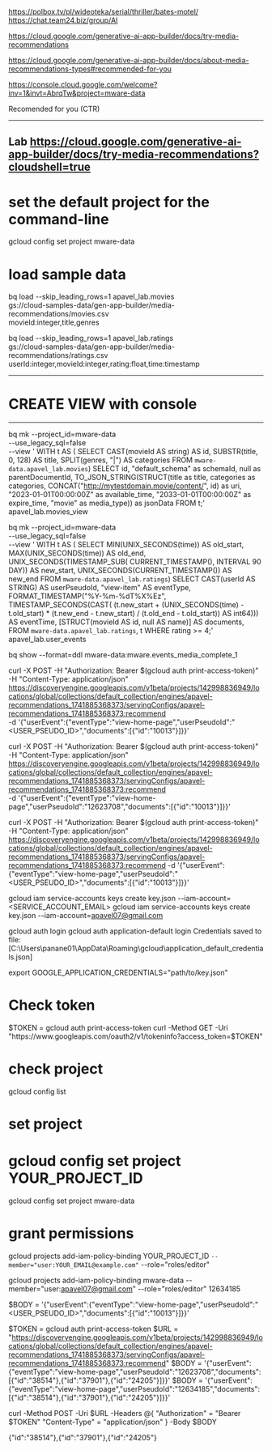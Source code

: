 https://polbox.tv/pl/wideoteka/serial/thriller/bates-motel/
https://chat.team24.biz/group/AI


https://cloud.google.com/generative-ai-app-builder/docs/try-media-recommendations

https://cloud.google.com/generative-ai-app-builder/docs/about-media-recommendations-types#recommended-for-you

https://console.cloud.google.com/welcome?inv=1&invt=AbrqTw&project=mware-data

Recomended for you (CTR) 



----------------------
Lab
https://cloud.google.com/generative-ai-app-builder/docs/try-media-recommendations?cloudshell=true
----------------------

# set the default project for the command-line
gcloud config set project mware-data

# load sample data
bq load --skip_leading_rows=1 apavel_lab.movies \
  gs://cloud-samples-data/gen-app-builder/media-recommendations/movies.csv \
  movieId:integer,title,genres
  
bq load --skip_leading_rows=1 apavel_lab.ratings \
  gs://cloud-samples-data/gen-app-builder/media-recommendations/ratings.csv \
  userId:integer,movieId:integer,rating:float,time:timestamp
  
-----------------------------  
# CREATE VIEW with console 
-----------------------------  
bq mk --project_id=mware-data \
 --use_legacy_sql=false \
 --view '
  WITH t AS (
    SELECT
      CAST(movieId AS string) AS id,
      SUBSTR(title, 0, 128) AS title,
      SPLIT(genres, "|") AS categories
      FROM `mware-data.apavel_lab.movies`)
    SELECT
      id, "default_schema" as schemaId, null as parentDocumentId,
      TO_JSON_STRING(STRUCT(title as title, categories as categories,
      CONCAT("http://mytestdomain.movie/content/", id) as uri,
      "2023-01-01T00:00:00Z" as available_time,
      "2033-01-01T00:00:00Z" as expire_time,
      "movie" as media_type)) as jsonData
    FROM t;' \
apavel_lab.movies_view  

bq mk --project_id=mware-data \
 --use_legacy_sql=false \
 --view '
 WITH t AS (
  SELECT
    MIN(UNIX_SECONDS(time)) AS old_start,
    MAX(UNIX_SECONDS(time)) AS old_end,
    UNIX_SECONDS(TIMESTAMP_SUB(
    CURRENT_TIMESTAMP(), INTERVAL 90 DAY)) AS new_start,
    UNIX_SECONDS(CURRENT_TIMESTAMP()) AS new_end
  FROM `mware-data.apavel_lab.ratings`)
  SELECT
    CAST(userId AS STRING) AS userPseudoId,
    "view-item" AS eventType,
    FORMAT_TIMESTAMP("%Y-%m-%dT%X%Ez",
    TIMESTAMP_SECONDS(CAST(
      (t.new_start + (UNIX_SECONDS(time) - t.old_start) *
      (t.new_end - t.new_start) / (t.old_end - t.old_start))
    AS int64))) AS eventTime,
    [STRUCT(movieId AS id, null AS name)] AS documents,
  FROM `mware-data.apavel_lab.ratings`, t
  WHERE rating >= 4;' \
  apavel_lab.user_events




bq show --format=ddl mware-data:mware.events_media_complete_1



curl -X POST -H "Authorization: Bearer $(gcloud auth print-access-token)" \
-H "Content-Type: application/json" \
https://discoveryengine.googleapis.com/v1beta/projects/142998836949/locations/global/collections/default_collection/engines/apavel-recommendations_1741885368373/servingConfigs/apavel-recommendations_1741885368373:recommend \
-d '{"userEvent":{"eventType":"view-home-page","userPseudoId":"<USER_PSEUDO_ID>","documents":[{"id":"10013"}]}}'

curl -X POST -H "Authorization: Bearer $(gcloud auth print-access-token)" \
-H "Content-Type: application/json" \
https://discoveryengine.googleapis.com/v1beta/projects/142998836949/locations/global/collections/default_collection/engines/apavel-recommendations_1741885368373/servingConfigs/apavel-recommendations_1741885368373:recommend \
-d '{"userEvent":{"eventType":"view-home-page","userPseudoId":"12623708","documents":[{"id":"10013"}]}}'

curl -X POST -H "Authorization: Bearer $(gcloud auth print-access-token)" -H "Content-Type: application/json" https://discoveryengine.googleapis.com/v1beta/projects/142998836949/locations/global/collections/default_collection/engines/apavel-recommendations_1741885368373/servingConfigs/apavel-recommendations_1741885368373:recommend -d '{"userEvent":{"eventType":"view-home-page","userPseudoId":"<USER_PSEUDO_ID>","documents":[{"id":"10013"}]}}'


gcloud iam service-accounts keys create key.json --iam-account=<SERVICE_ACCOUNT_EMAIL>
gcloud iam service-accounts keys create key.json --iam-account=apavel07@gmail.com


gcloud auth login
gcloud auth application-default login
Credentials saved to file: [C:\Users\panane01\AppData\Roaming\gcloud\application_default_credentials.json]

export GOOGLE_APPLICATION_CREDENTIALS="path/to/key.json"

# Check token
$TOKEN = gcloud auth print-access-token
curl -Method GET -Uri "https://www.googleapis.com/oauth2/v1/tokeninfo?access_token=$TOKEN"

# check project 
gcloud config list

# set project 
# gcloud config set project YOUR_PROJECT_ID
gcloud config set project mware-data

# grant permissions
gcloud projects add-iam-policy-binding YOUR_PROJECT_ID `
    --member="user:YOUR_EMAIL@example.com" `
    --role="roles/editor"

gcloud projects add-iam-policy-binding mware-data --member="user:apavel07@gmail.com" --role="roles/editor"
12634185

$BODY = '{"userEvent":{"eventType":"view-home-page","userPseudoId":"<USER_PSEUDO_ID>","documents":[{"id":"10013"}]}}'

$TOKEN = gcloud auth print-access-token
$URL = "https://discoveryengine.googleapis.com/v1beta/projects/142998836949/locations/global/collections/default_collection/engines/apavel-recommendations_1741885368373/servingConfigs/apavel-recommendations_1741885368373:recommend"
$BODY = '{"userEvent":{"eventType":"view-home-page","userPseudoId":"12623708","documents":[{"id":"38514"},{"id":"37901"},{"id":"24205"}]}}'
$BODY = '{"userEvent":{"eventType":"view-home-page","userPseudoId":"12634185","documents":[{"id":"38514"},{"id":"37901"},{"id":"24205"}]}}'

curl -Method POST -Uri $URL -Headers @{
    "Authorization" = "Bearer $TOKEN"
    "Content-Type" = "application/json"
} -Body $BODY 



{"id":"38514"},{"id":"37901"},{"id":"24205"}
